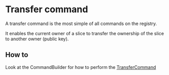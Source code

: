 # Transfer command

A transfer command is the most simple of all commands on the registry.

It enables the current owner of a slice to transfer the ownership of the slice to another owner (public key).

## How to

Look at the CommandBuilder for how to perform the
[TransferCommand](xref:ProjectOrigin.Electricity.Client.ElectricityCommandBuilder.TransferCertificate(ProjectOrigin.Electricity.Client.Models.FederatedCertifcateId,ProjectOrigin.Electricity.Client.Models.ShieldedValue,Key,PublicKey))
